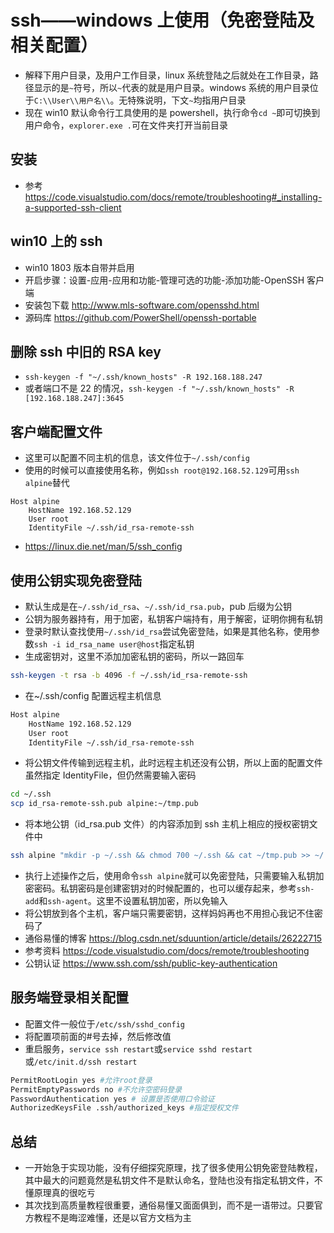 # ssh——windows 上使用（免密登陆及相关配置）

- 解释下用户目录，及用户工作目录，linux 系统登陆之后就处在工作目录，路径显示的是`~`符号，所以`~`代表的就是用户目录。windows 系统的用户目录位于`C:\\User\\用户名\\`。无特殊说明，下文`~`均指用户目录
- 现在 win10 默认命令行工具使用的是 powershell，执行命令`cd ~`即可切换到用户命令，`explorer.exe .`可在文件夹打开当前目录

## 安装

- 参考 https://code.visualstudio.com/docs/remote/troubleshooting#_installing-a-supported-ssh-client

## win10 上的 ssh

- win10 1803 版本自带并启用
- 开启步骤：设置-应用-应用和功能-管理可选的功能-添加功能-OpenSSH 客户端
- 安装包下载 http://www.mls-software.com/opensshd.html
- 源码库 https://github.com/PowerShell/openssh-portable

## 删除 ssh 中旧的 RSA key

- `ssh-keygen -f "~/.ssh/known_hosts" -R 192.168.188.247`
- 或者端口不是 22 的情况，`ssh-keygen -f "~/.ssh/known_hosts" -R [192.168.188.247]:3645`

## 客户端配置文件

- 这里可以配置不同主机的信息，该文件位于`~/.ssh/config`
- 使用的时候可以直接使用名称，例如`ssh root@192.168.52.129`可用`ssh alpine`替代

```config
Host alpine
    HostName 192.168.52.129
    User root
    IdentityFile ~/.ssh/id_rsa-remote-ssh
```

- https://linux.die.net/man/5/ssh_config

## 使用公钥实现免密登陆

- 默认生成是在`~/.ssh/id_rsa`、`~/.ssh/id_rsa.pub`，pub 后缀为公钥
- 公钥为服务器持有，用于加密，私钥客户端持有，用于解密，证明你拥有私钥
- 登录时默认查找使用`~/.ssh/id_rsa`尝试免密登陆，如果是其他名称，使用参数`ssh -i id_rsa_name user@host`指定私钥
- 生成密钥对，这里不添加加密私钥的密码，所以一路回车

```bash
ssh-keygen -t rsa -b 4096 -f ~/.ssh/id_rsa-remote-ssh
```

- 在~/.ssh/config 配置远程主机信息

```bash
Host alpine
    HostName 192.168.52.129
    User root
    IdentityFile ~/.ssh/id_rsa-remote-ssh
```

- 将公钥文件传输到远程主机，此时远程主机还没有公钥，所以上面的配置文件虽然指定 IdentityFile，但仍然需要输入密码

```bash
cd ~/.ssh
scp id_rsa-remote-ssh.pub alpine:~/tmp.pub
```

- 将本地公钥（id_rsa.pub 文件）的内容添加到 ssh 主机上相应的授权密钥文件中

```bash
ssh alpine "mkdir -p ~/.ssh && chmod 700 ~/.ssh && cat ~/tmp.pub >> ~/.ssh/authorized_keys && chmod 600 ~/.ssh/authorized_keys && rm -f ~/tmp.pub"
```

- 执行上述操作之后，使用命令`ssh alpine`就可以免密登陆，只需要输入私钥加密密码。私钥密码是创建密钥对的时候配置的，也可以缓存起来，参考`ssh-add`和`ssh-agent`。这里不设置私钥加密，所以免输入
- 将公钥放到各个主机，客户端只需要密钥，这样妈妈再也不用担心我记不住密码了
- 通俗易懂的博客 https://blog.csdn.net/sduuntion/article/details/26222715
- 参考资料 https://code.visualstudio.com/docs/remote/troubleshooting
- 公钥认证 https://www.ssh.com/ssh/public-key-authentication

## 服务端登录相关配置

- 配置文件一般位于`/etc/ssh/sshd_config`
- 将配置项前面的#号去掉，然后修改值
- 重启服务，`service ssh restart`或`service sshd restart`或`/etc/init.d/ssh restart`

```bash
PermitRootLogin yes #允许root登录
PermitEmptyPasswords no #不允许空密码登录
PasswordAuthentication yes # 设置是否使用口令验证
AuthorizedKeysFile .ssh/authorized_keys #指定授权文件
```

## 总结

- 一开始急于实现功能，没有仔细探究原理，找了很多使用公钥免密登陆教程，其中最大的问题竟然是私钥文件不是默认命名，登陆也没有指定私钥文件，不懂原理真的很吃亏
- 其次找到高质量教程很重要，通俗易懂又面面俱到，而不是一语带过。只要官方教程不是晦涩难懂，还是以官方文档为主
